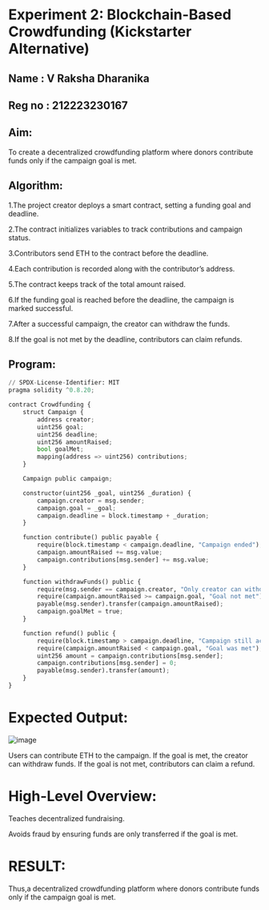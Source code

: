 # Experiment 2: Blockchain-Based Crowdfunding (Kickstarter Alternative)
## Name   : V Raksha Dharanika
## Reg no : 212223230167
## Aim:
To create a decentralized crowdfunding platform where donors contribute funds only if the campaign goal is met.

## Algorithm:

1.The project creator deploys a smart contract, setting a funding goal and deadline.

2.The contract initializes variables to track contributions and campaign status.

3.Contributors send ETH to the contract before the deadline.

4.Each contribution is recorded along with the contributor’s address.

5.The contract keeps track of the total amount raised.

6.If the funding goal is reached before the deadline, the campaign is marked successful.

7.After a successful campaign, the creator can withdraw the funds.

8.If the goal is not met by the deadline, contributors can claim refunds.
## Program:
```py
// SPDX-License-Identifier: MIT
pragma solidity ^0.8.20;

contract Crowdfunding {
    struct Campaign {
        address creator;
        uint256 goal;
        uint256 deadline;
        uint256 amountRaised;
        bool goalMet;
        mapping(address => uint256) contributions;
    }

    Campaign public campaign;

    constructor(uint256 _goal, uint256 _duration) {
        campaign.creator = msg.sender;
        campaign.goal = _goal;
        campaign.deadline = block.timestamp + _duration;
    }

    function contribute() public payable {
        require(block.timestamp < campaign.deadline, "Campaign ended");
        campaign.amountRaised += msg.value;
        campaign.contributions[msg.sender] += msg.value;
    }

    function withdrawFunds() public {
        require(msg.sender == campaign.creator, "Only creator can withdraw");
        require(campaign.amountRaised >= campaign.goal, "Goal not met");
        payable(msg.sender).transfer(campaign.amountRaised);
        campaign.goalMet = true;
    }

    function refund() public {
        require(block.timestamp > campaign.deadline, "Campaign still active");
        require(campaign.amountRaised < campaign.goal, "Goal was met");
        uint256 amount = campaign.contributions[msg.sender];
        campaign.contributions[msg.sender] = 0;
        payable(msg.sender).transfer(amount);
    }
}
```
# Expected Output:
![image](https://github.com/user-attachments/assets/15d635bf-7749-4fe6-9077-e7ce06af4f67)

Users can contribute ETH to the campaign.
If the goal is met, the creator can withdraw funds.
If the goal is not met, contributors can claim a refund.

# High-Level Overview:
Teaches decentralized fundraising.


Avoids fraud by ensuring funds are only transferred if the goal is met.

# RESULT: 
Thus,a decentralized crowdfunding platform where donors contribute funds only if the campaign goal is met.
